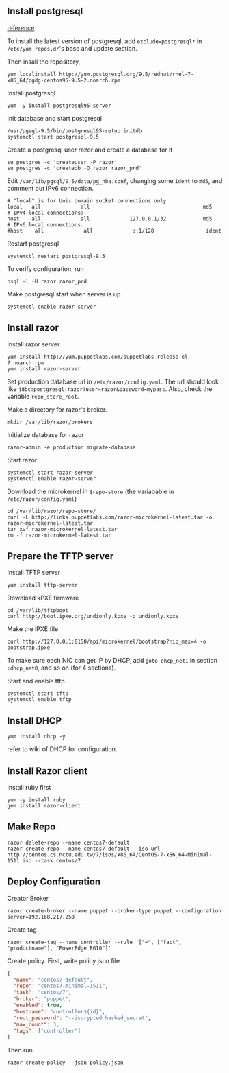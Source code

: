 ## Install postgresql

[reference](https://wiki.postgresql.org/wiki/YUM_Installation)

To install the latest version of postgresql, add `exclude=postgresql*` in `/etc/yum.repos.d/`'s base and update section.

Then insall the repository,
````
yum localinstall http://yum.postgresql.org/9.5/redhat/rhel-7-x86_64/pgdg-centos95-9.5-2.noarch.rpm
````

Install postgresql
````
yum -y install postgresql95-server
````

Init database and start postgresql
````
/usr/pgsql-9.5/bin/postgresql95-setup initdb
systemctl start postgresql-9.5
````

Create a postgresql user razor and create a database for it
````
su postgres -c 'createuser -P razor'
su postgres -c 'createdb -O razor razor_prd'
````

Edit `/var/lib/pgsql/9.5/data/pg_hba.conf`, changing some `ident` to `md5`, and comment out IPv6 connection.
````
# "local" is for Unix domain socket connections only
local   all             all                                     md5
# IPv4 local connections:
host    all             all             127.0.0.1/32            md5
# IPv6 local connections:
#host    all             all             ::1/128                 ident
````

Restart postgresql
````
systemctl restart postgresql-9.5
````

To verify configuration, run
````
psql -l -U razor razor_prd
````

Make postgresql start when server is up
````
systemctl enable razor-server
````

## Install razor

Install razor server
````
yum install http://yum.puppetlabs.com/puppetlabs-release-el-7.noarch.rpm
yum install razor-server
````

Set production database url in `/etc/razor/config.yaml`. The url should look like `jdbc:postgresql:razor?user=razor&password=mypass`. Also, check the variable `repo_store_root`.

Make a directory for razor's broker.
````
mkdir /var/lib/razor/brokers
````

Initialize database for razor
````
razor-admin -e production migrate-database
````

Start razor
````
systemctl start razor-server
systemctl enable razor-server
````

Download the microkernel in `$repo-store` (the variabable in `/etc/razor/config.yaml`)
````
cd /var/lib/razor/repo-store/
curl -L http://links.puppetlabs.com/razor-microkernel-latest.tar -o razor-microkernel-latest.tar
tar xvf razor-microkernel-latest.tar 
rm -f razor-microkernel-latest.tar
````

## Prepare the TFTP server

Install TFTP server
````
yum install tftp-server
````

Download kPXE firmware
````
cd /var/lib/tftpboot
curl http://boot.ipxe.org/undionly.kpxe -o undionly.kpxe
````

Make the iPXE file 
````
curl http://127.0.0.1:8150/api/microkernel/bootstrap?nic_max=4 -o bootstrap.ipxe
````

To make sure each NIC can get IP by DHCP, add `goto dhcp_net1` in section `:dhcp_net0`, and so on (for 4 sections).

Start and enable tftp
````
systemctl start tftp
systemctl enable tftp
````

## Install DHCP
````
yum install dhcp -y 
````
refer to wiki of DHCP for configuration.

## Install Razor client 

Install ruby first
````
yum -y install ruby
gem install razor-client
````

## Make Repo

````
razor delete-repo --name centos7-default
razor create-repo --name centos7-default --iso-url http://centos.cs.nctu.edu.tw/7/isos/x86_64/CentOS-7-x86_64-Minimal-1511.iso --task centos/7
````

## Deploy Configuration 

Creator Broker
````
razor create-broker --name puppet --broker-type puppet --configuration server=192.168.217.250
````

Create tag
````
razor create-tag --name controller --rule '["=", ["fact", "productname"], "PowerEdge R610"]'
````

Create policy. First, write policy json file
````json
{
  "name": "centos7-default",
  "repo": "centos7-minimal-1511",
  "task": "centos/7",
  "broker": "puppet",
  "enabled": true,
  "hostname": "controller${id}",
  "root_password": "--iscrypted hashed_secret",
  "max_count": 3,
  "tags": ["controller"]
}
````
Then run
````
razor create-policy --json policy.json 
````
